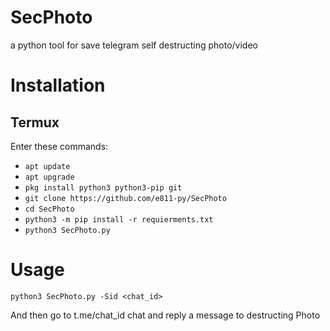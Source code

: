 # SecPhoto
a python tool for save telegram self destructing photo/video

# Installation
## Termux
Enter these commands:
- `apt update`
- `apt upgrade`
- `pkg install python3 python3-pip git`
- `git clone https://github.com/e811-py/SecPhoto`
- `cd SecPhoto`
- `python3 -m pip install -r requierments.txt`
- `python3 SecPhoto.py`

# Usage
`python3 SecPhoto.py -Sid <chat_id>`

And then go to t.me/chat_id chat and reply a message to destructing Photo

<!--
<h1>Installation</h1>
<h2>Termux</h2>
<ul>
  <li><h3><code>apt update</code></h3></li>
  <li><h3><code>apt upgrade</code></h3></li>
  <li><h3><code>pkg install python3 python3-pip git</code></h3></li>
  <li><h3><code>git clone https://github.com/e811-py/SecPhoto</code></h3></li>
  <li><h3><code>cd SecPhoto</code></h3></li>
  <li><h3><code>python3 -m pip install -r requierments.txt</code></h3></li>
  <li><h3><code>python3 SecPhoto.py</code></h3></li>
</ul>
<h1>Usage</h1>
<ul>
  <li><h3><code>python3 SecPhoto.py -Sid SomeId</code></h3></li>
  <li><h3>And then go to t.me/SomeId chat and reply a message to destructing Photo</h3></li>
</ul>
-->
